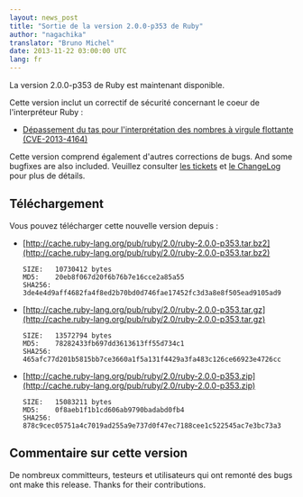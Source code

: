 ```yaml
---
layout: news_post
title: "Sortie de la version 2.0.0-p353 de Ruby"
author: "nagachika"
translator: "Bruno Michel"
date: 2013-11-22 03:00:00 UTC
lang: fr
---
```


La version 2.0.0-p353 de Ruby est maintenant disponible.

Cette version inclut un correctif de sécurité concernant le coeur de
l'interpréteur Ruby :

 * [Dépassement du tas pour l'interprétation des nombres à virgule flottante (CVE-2013-4164)](/fr/news/2013/11/22/heap-overflow-in-floating-point-parsing-cve-2013-4164/)

Cette version comprend également d'autres corrections de bugs.
And some bugfixes are also included.
Veuillez consulter [les tickets](https://bugs.ruby-lang.org/projects/ruby-200/issues?set_filter=1&amp;status_id=5)
et [le ChangeLog](http://svn.ruby-lang.org/repos/ruby/tags/v2_0_0_353/ChangeLog) pour plus de détails.

## Téléchargement

Vous pouvez télécharger cette nouvelle version depuis :

* [http://cache.ruby-lang.org/pub/ruby/2.0/ruby-2.0.0-p353.tar.bz2](http://cache.ruby-lang.org/pub/ruby/2.0/ruby-2.0.0-p353.tar.bz2)

      SIZE:   10730412 bytes
      MD5:    20eb8f067d20f6b76b7e16cce2a85a55
      SHA256: 3de4e4d9aff4682fa4f8ed2b70bd0d746fae17452fc3d3a8e8f505ead9105ad9

* [http://cache.ruby-lang.org/pub/ruby/2.0/ruby-2.0.0-p353.tar.gz](http://cache.ruby-lang.org/pub/ruby/2.0/ruby-2.0.0-p353.tar.gz)

      SIZE:   13572794 bytes
      MD5:    78282433fb697dd3613613ff55d734c1
      SHA256: 465afc77d201b5815bb7ce3660a1f5a131f4429a3fa483c126ce66923e4726cc

* [http://cache.ruby-lang.org/pub/ruby/2.0/ruby-2.0.0-p353.zip](http://cache.ruby-lang.org/pub/ruby/2.0/ruby-2.0.0-p353.zip)

      SIZE:   15083211 bytes
      MD5:    0f8aeb1f1b1cd606ab9790badabd0fb4
      SHA256: 878c9cec05751a4c7019ad255a9e737d0f47ec7188cee1c522545ac7e3bc73a3

## Commentaire sur cette version

De nombreux committeurs, testeurs et utilisateurs qui ont remonté des bugs ont
make this release. Thanks for their contributions.
